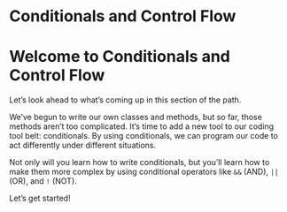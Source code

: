 # Conditionals and Control Flow

# Welcome to Conditionals and Control Flow

Let’s look ahead to what’s coming up in this section of the path.

We’ve begun to write our own classes and methods, but so far, those methods aren’t too complicated. It’s time to add a new tool to our coding tool belt: conditionals. By using conditionals, we can program our code to act differently under different situations.

Not only will you learn how to write conditionals, but you’ll learn how to make them more complex by using conditional operators like `&&` (AND), `||` (OR), and `!` (NOT).

Let’s get started!
